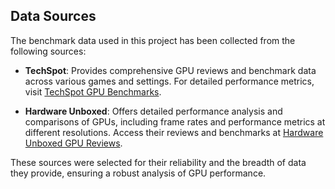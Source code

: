 ## Data Sources
The benchmark data used in this project has been collected from the following sources:

- **TechSpot**: Provides comprehensive GPU reviews and benchmark data across various games and settings. For detailed performance metrics, visit [TechSpot GPU Benchmarks]((https://www.techspot.com/features/gaming-benchmarks/)).
  
- **Hardware Unboxed**: Offers detailed performance analysis and comparisons of GPUs, including frame rates and performance metrics at different resolutions. Access their reviews and benchmarks at [Hardware Unboxed GPU Reviews](https://www.hardwareunboxed.com/category/reviews/graphics-cards/).

These sources were selected for their reliability and the breadth of data they provide, ensuring a robust analysis of GPU performance.
